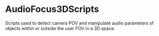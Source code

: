 # AudioFocus3DScripts

Scripts used to detect camera POV and manipulate audio parameters of objects within or outside the user FOV in a 3D space.
